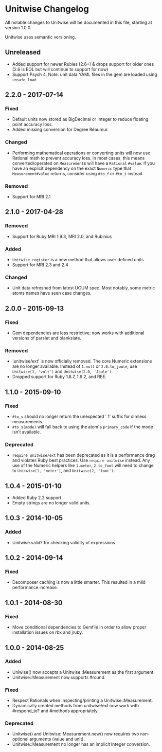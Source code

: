 # Unitwise Changelog

All notable changes to Unitwise will be documented in this file, starting at
version 1.0.0.

Unitwise uses semantic versioning.

## Unreleased

- Added support for newer Rubies (2.6+) & drops support for older ones (2.6 is EOL but will continue to support for now)
- Support Psych 4. Note: unit data YAML files in the gem are loaded using `unsafe_load`

## 2.2.0 - 2017-07-14

### Fixed

- Default units now stored as BigDecimal or Integer to reduce floating point
  accuracy loss.
- Added missing conversion for Degree Réaumur.

### Changed

- Performing mathematical operations or converting units will now use Rational
  math to prevent accuracy loss. In most cases, this means converted/operated
  on `Measurement`s will have a `Rational` `#value`. If you have an explicit
  dependency on the exact `Numeric` type that `Measurement#value` returns,
  consider using `#to_f` or `#to_i` instead.

### Removed

- Support for MRI 2.1

## 2.1.0 - 2017-04-28

### Removed

- Support for Ruby MRI 1.9.3, MRI 2.0, and Rubinius

### Added

- `Unitwise.register` is a new method that allows user defined units
- Support for MRI 2.3 and 2.4

### Changed

- Unit data refreshed from latest UCUM spec. Most notably, some metric atoms
  names have seen case changes.

## 2.0.0 - 2015-09-13

### Fixed

- Gem dependencies are less restrictive; now works with additional versions of
  parslet and blankslate.

### Removed

- 'unitwise/ext' is now officially removed. The core Numeric extensions are no
  longer available. Instead of `1.volt` or `2.0.to_joule`, use `Unitwise(1,
  'volt')` and `Unitwise(2.0, 'Joule')`.
- Dropped support for Ruby 1.8.7, 1.9.2, and REE.

## 1.1.0 - 2015-09-10

### Fixed

- `#to_s` should no longer return the unexpected ' 1' suffix for dimless measurements.
- `#to_s(mode)` will fall back to using the atom's `primary_code` if the mode
  isn't available.

### Deprecated

- `require unitwise/ext` has been deprecated as it is a performance drag and
  violates Ruby best practices. Use `require unitwise` instead. Any use of the
  Numeric helpers like `1.meter`, `2.to_foot` will need to change to
  `Unitwise(1, 'meter')`, and `Unitwise(2, 'foot')`.

## 1.0.4 - 2015-01-10

- Added Ruby 2.2 support.
- Empty strings are no longer valid units.

## 1.0.3 - 2014-10-05

### Added
- Unitwise.valid? for checking validity of expressions

## 1.0.2 - 2014-09-14

### Fixed
- Decomposer caching is now a little smarter. This resulted in a mild
  performance increase.

## 1.0.1 - 2014-08-30

### Fixed
- Move conditional dependencies to Gemfile in order to allow proper
  installation issues on rbx and jruby.

## 1.0.0 - 2014-08-25

### Added
- Uniwise() now accepts a Unitwise::Measurement as the first argument.
- Unitwise::Measurement now supports #round.

### Fixed
- Respect Rationals when inspecting/printing a Unitwise::Measurement.
- Dynamically created methods from unitwise/ext now work with #respond_to?
  and #methods appropriately.

### Deprecated
- Unitwise() and Unitwise::Measurement.new() now requires two non-optional
  arguments (value and unit).
- Unitwise::Measurement no longer has an implicit Integer conversion.
